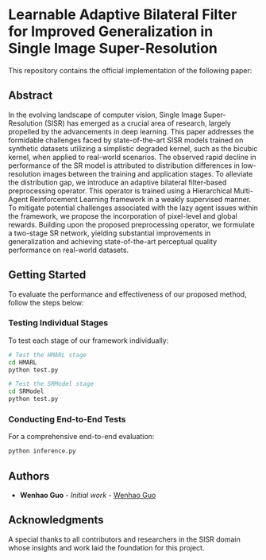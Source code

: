 # Learnable Adaptive Bilateral Filter for Improved Generalization in Single Image Super-Resolution

This repository contains the official implementation of the following paper:

## Abstract
In the evolving landscape of computer vision, Single Image Super-Resolution (SISR) has emerged as a crucial area of research, largely propelled by the advancements in deep learning. 
This paper addresses the formidable challenges faced by state-of-the-art SISR models trained on synthetic datasets utilizing a simplistic degraded kernel, such as the bicubic kernel, when applied to real-world scenarios. The observed rapid decline in performance of the SR model is attributed to distribution differences in low-resolution images between the training and application stages. To alleviate the distribution gap, we introduce an adaptive bilateral filter-based preprocessing operator. This operator is trained using a Hierarchical Multi-Agent Reinforcement Learning framework in a weakly supervised manner. To mitigate potential challenges associated with the lazy agent issues within the framework, we propose the incorporation of pixel-level and global rewards. Building upon the proposed preprocessing operator, we formulate a two-stage SR network, yielding substantial improvements in generalization and achieving state-of-the-art perceptual quality performance on real-world datasets.


## Getting Started

To evaluate the performance and effectiveness of our proposed method, follow the steps below:

### Testing Individual Stages

To test each stage of our framework individually:

```bash
# Test the HMARL stage
cd HMARL
python test.py

# Test the SRModel stage
cd SRModel
python test.py
```

### Conducting End-to-End Tests

For a comprehensive end-to-end evaluation:

```bash
python inference.py
```

## Authors

- **Wenhao Guo** - *Initial work* - [Wenhao Guo](https://github.com/whguo97)

## Acknowledgments

A special thanks to all contributors and researchers in the SISR domain whose insights and work laid the foundation for this project.

[comment]: <> (## License)

[comment]: <> (This project is shared under the MIT License, providing wide-ranging flexibility for usage, modification, and distribution. For more details, refer to [LICENSE.md]&#40;link&#41;.)


